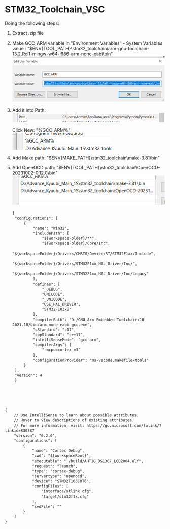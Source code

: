 # STM32_Toolchain_VSC

Doing the following steps:
1. Extract .zip file
2. Make GCC_ARM variable in "Environment Variables" - System Variables
    value : "$ENV{TOOL_PATH}\stm32_toolchain\arm-gnu-toolchain-13.2.Rel1-mingw-w64-i686-arm-none-eabi\bin"
    ![Alt text](image/New_var.png)
3. Add it into Path:
    ![Alt text](image/Path.png)
   
    Click New: "%GCC_ARM%"
    ![Alt text](image/GCC.png)
5. Add Make path:
    "$ENV{MAKE_PATH}\stm32_toolchain\make-3.81\bin"
6. Add OpenOCD path:
    "$ENV{TOOL_PATH}\stm32_toolchain\OpenOCD-20231002-0.12.0\bin"
    ![Alt text](image/path1.png)
   ```
   {
    "configurations": [
        {
            "name": "Win32",
            "includePath": [
                "${workspaceFolder}/**",
                "${workspaceFolder}/Core/Inc",
                "${workspaceFolder}/Drivers/CMSIS/Device/ST/STM32F1xx/Include",
                "${workspaceFolder}/Drivers/STM32F1xx_HAL_Driver/Inc/",
                "${workspaceFolder}/Drivers/STM32F1xx_HAL_Driver/Inc/Legacy"
            ],
            "defines": [
                "_DEBUG",
                "UNICODE",
                "_UNICODE",
                "USE_HAL_DRIVER",
                "STM32F103xB"
            ],
            "compilerPath": "D:/GNU Arm Embedded Toolchain/10 2021.10/bin/arm-none-eabi-gcc.exe",
            "cStandard": "c17",
            "cppStandard": "c++17",
            "intelliSenseMode": "gcc-arm",
            "compilerArgs": [
                "-mcpu=cortex-m3"
            ],
            "configurationProvider": "ms-vscode.makefile-tools"
        }
    ],
    "version": 4
    }





```
{
    // Use IntelliSense to learn about possible attributes.
    // Hover to view descriptions of existing attributes.
    // For more information, visit: https://go.microsoft.com/fwlink/?linkid=830387
    "version": "0.2.0",
    "configurations": [
        {
            "name": "Cortex Debug",
            "cwd": "${workspaceRoot}",
            "executable": "./build/AHT10_DS1307_LCD2004.elf",
            "request": "launch",
            "type": "cortex-debug",
            "servertype": "openocd",
            "device": "STM32F103C8T6",
            "configFiles": [
                "interface/stlink.cfg",
                "target/stm32f1x.cfg"
            ],
            "svdFile": ""
        }
    ]
}
```

